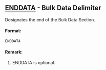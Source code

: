 ## [ENDDATA](https://help.hexagonmi.com/bundle/MSC_Nastran_2022.4/page/Nastran_Combined_Book/qrg/bulkde/TOC.ENDDATA.xhtml) - Bulk Data Delimiter

Designates the end of the Bulk Data Section.

#### Format:

```nastran
ENDDATA
```

#### Remark:

1. ENDDATA is optional.

